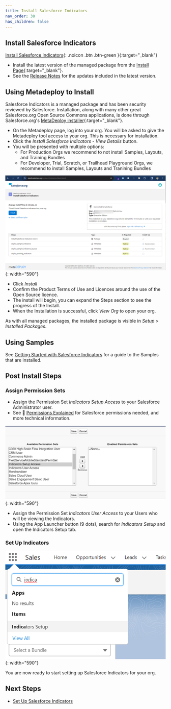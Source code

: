 ```yaml
---
title: Install Salesforce Indicators
nav_order: 30
has_children: false
---
```

## Install Salesforce Indicators

[Install Salesforce Indicators](https://install.salesforce.org/products/indicators/latest){: .noicon .btn .btn-green }{:target="_blank"}

* Install the latest version of the managed package from the [Install Page](https://install.salesforce.org/products/indicators/latest){:target="_blank"}. 
* See the [Release Notes](../release-notes) for the updates included in the latest version.

## Using Metadeploy to Install

Salesforce Indicators is a managed package and has been security reviewed by Salesforce. Installation, along with many other great Salesforce.org Open Source Commons applications, is done through Salesforce.org's [MetaDeploy installer](https://github.com/SFDO-Tooling/MetaDeploy){:target="_blank"}.

* On the Metadeploy page, log into your org. You will be asked to give the Metadeploy tool access to your org. This is necessary for installation.
* Click the *Install Salesforce Indicators - View Details* button.
* You will be presented with multiple options:
    * For Production Orgs we recommend to not install Samples, Layouts, and Training Bundles
    * For Developer, Trial, Scratch, or Trailhead Playground Orgs, we recommend to install Samples, Layouts and Tranining Bundles

![Install Options](../images/setup/InstallPage.png){: width="590"}

* Click *Install*
* Confirm the Product Terms of Use and Licences around the use of the Open Source licence. 
* The install will begin, you can expand the Steps section to see the progress of the Install. 
* When the Installation is successful, click *View Org* to open your org. 

As with all managed packages, the installed package is visible in *Setup* > *Installed Packages*.

## Using Samples
See [Getting Started with Salesforce Indicators](../getting-started/index.md) for a guide to the Samples that are installed. 

## Post Install Steps

### Assign Permission Sets

* Assign the Permission Set *Indicators Setup Access* to your Salesforce Administrator user.
* See 📘 [Permissions Explained](../technical-documentation/permissions-explained.md) for Salesforce permissions needed, and more technical information.

![Assign Permission Set](../images/setup/AssignPermissionSet.png){: width="590"}

* Assign the Permission Set *Indicators User Access* to your Users who will be viewing the Indicators. 
* Using the App Launcher button (9 dots), search for *Indicators Setup* and open the Indicators Setup tab. 

### Set Up Indicators

![Open Indicators Setup](../images/setup/OpenIndicatorsSetup.png){: width="590"}

You are now ready to start setting up Salesforce Indicators for your org.

## Next Steps

* [Set Up Salesforce Indicators](../setup-salesforce-indicators) 
